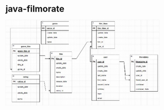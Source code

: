 # java-filmorate

<img alt="DB flow chart" src="https://github.com/viciossevsk/java-filmorate/blob/main/ER_sheme.JPG" title="ER - sheme"/>



